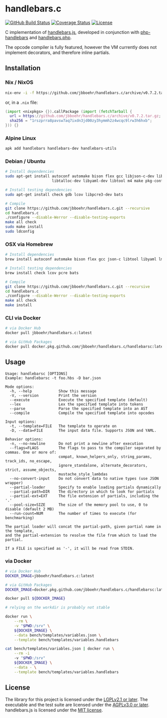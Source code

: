 # handlebars.c

[![GitHub Build Status](https://github.com/jbboehr/handlebars.c/workflows/ci/badge.svg)](https://github.com/jbboehr/handlebars.c/actions?query=workflow%3Aci)
[![Coverage Status](https://coveralls.io/repos/jbboehr/handlebars.c/badge.svg?branch=master&service=github)](https://coveralls.io/github/jbboehr/handlebars.c?branch=master)
[![License](https://img.shields.io/badge/license-LGPLv2.1-brightgreen.svg)](LICENSE.md)


C implementation of [handlebars.js](https://github.com/wycats/handlebars.js/),
developed in conjunction with [php-handlebars](https://github.com/jbboehr/php-handlebars)
and [handlebars.php](https://github.com/jbboehr/handlebars.php).

The opcode compiler is fully featured, however the VM currently does not implement decorators, and therefore inline
partials.

## Installation

### Nix / NixOS

```bash
nix-env -i -f https://github.com/jbboehr/handlebars.c/archive/v0.7.2.tar.gz
```

or, in a `.nix` file:

```nix
(import <nixpkgs> {}).callPackage (import (fetchTarball {
  url = https://github.com/jbboehr/handlebars.c/archive/v0.7.2.tar.gz;
  sha256 = "1rszprra8pavsw7aq7ixdn3jd00zy3hymmh2z4wcqc9lrw3h6hxb";
})) {}
```

### Alpine Linux

```bash
apk add handlebars handlebars-dev handlebars-utils
```

### Debian / Ubuntu

```bash
# Install dependencies
sudo apt-get install autoconf automake bison flex gcc libjson-c-dev liblmdb-dev \
                     libtalloc-dev libyaml-dev libtool m4 make pkg-config

# Install testing dependencies
sudo apt-get install check gdb lcov libpcre3-dev bats

# Compile
git clone https://github.com/jbboehr/handlebars.c.git --recursive
cd handlebars.c
./configure --disable-Werror --disable-testing-exports
make all check
sudo make install
sudo ldconfig
```

### OSX via Homebrew

```bash
# Install dependencies
brew install autoconf automake bison flex gcc json-c libtool libyaml lmdb pkg-config talloc

# Install testing dependencies
brew install check lcov pcre bats

# Compile
git clone https://github.com/jbboehr/handlebars.c.git --recursive
cd handlebars.c
./configure --disable-Werror --disable-testing-exports
make all check
make install
```

### CLI via Docker

```bash
# via Docker Hub
docker pull jbboehr/handlebars.c:latest

# via GitHub Packages
docker pull docker.pkg.github.com/jbboehr/handlebars.c/handlebarsc:latest
```

## Usage

```
Usage: handlebarsc [OPTIONS]
Example: handlebarsc -t foo.hbs -D bar.json

Mode options:
  -h, --help            Show this message
  -V, --version         Print the version
  --execute             Execute the specified template (default)
  --lex                 Lex the specified template into tokens
  --parse               Parse the specified template into an AST
  --compile             Compile the specified template into opcodes

Input options:
  -t, --template=FILE   The template to operate on
  -D, --data=FILE       The input data file. Supports JSON and YAML.

Behavior options:
  -n, --no-newline      Do not print a newline after execution
  --flags=FLAGS         The flags to pass to the compiler separated by commas. One or more of:
                        compat, known_helpers_only, string_params, track_ids, no_escape,
                        ignore_standalone, alternate_decorators, strict, assume_objects,
                        mustache_style_lambdas
  --no-convert-input    Do not convert data to native types (use JSON wrapper)
  --partial-loader      Specify to enable loading partials dynamically
  --partial-path=DIR    The directory in which to look for partials
  --partial-ext=EXT     The file extension of partials, including the '.'
  --pool-size=SIZE      The size of the memory pool to use, 0 to disable (default 2 MB)
  --run-count=NUM       The number of times to execute (for benchmarking)

The partial loader will concat the partial-path, given partial name in the template,
and the partial-extension to resolve the file from which to load the partial.

If a FILE is specified as '-', it will be read from STDIN.
```

### via Docker

```bash
# via Docker Hub
DOCKER_IMAGE=jbboehr/handlebars.c:latest

# via GitHub Packages
DOCKER_IMAGE=docker.pkg.github.com/jbboehr/handlebars.c/handlebarsc:latest

docker pull ${DOCKER_IMAGE}

# relying on the workdir is probably not stable

docker run \
    --rm \
    -v "$PWD:/srv" \
    ${DOCKER_IMAGE} \
    --data bench/templates/variables.json \
    --template bench/templates/variables.handlebars

cat bench/templates/variables.json | docker run \
    --rm -i
    -v "$PWD:/srv"
    ${DOCKER_IMAGE} \
    --data - \
    --template bench/templates/variables.handlebars
```

## License

The library for this project is licensed under the [LGPLv2.1 or later](LICENSE.md).
The executable and the test suite are licensed under the [AGPLv3.0 or later](LICENSE-AGPL.md).
handlebars.js is licensed under the [MIT license](http://opensource.org/licenses/MIT).
